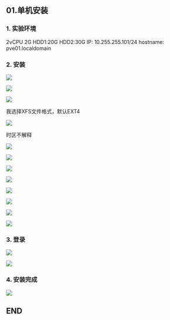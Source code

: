 ## 01.单机安装

### 1. 实验环境

2vCPU 2G HDD1:20G HDD2:30G
IP: 10.255.255.101/24
hostname: pve01.localdomain

### 2. 安装

![](.01.SingalSetup_images/654f5775.png)

![](.01.SingalSetup_images/2b9744cb.png)

![](.01.SingalSetup_images/60b64bdc.png)

我选择XFS文件格式，默认EXT4

![](.01.SingalSetup_images/d80c38f4.png)

时区不解释

![](.01.SingalSetup_images/8953da69.png)

![](.01.SingalSetup_images/f63dcdc9.png)

![](.01.SingalSetup_images/5f000647.png)

![](.01.SingalSetup_images/7b1ea2e3.png)

![](.01.SingalSetup_images/608e6702.png)

![](.01.SingalSetup_images/87b63629.png)

![](.01.SingalSetup_images/cb77b60f.png)

![](.01.SingalSetup_images/dd0ebfa4.png)

### 3. 登录

![](.01.SingalSetup_images/d1111994.png)

![](.01.SingalSetup_images/c04cf95f.png)

### 4. 安装完成

![](.01.SingalSetup_images/10d51efa.png)

## END